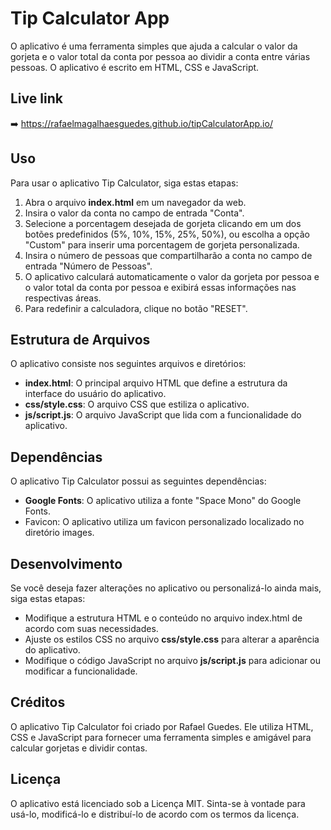 # Tip Calculator App

O aplicativo é uma ferramenta simples que ajuda a calcular o valor da gorjeta e o valor total da conta por pessoa ao dividir a conta entre várias pessoas. O aplicativo é escrito em HTML, CSS e JavaScript.

## Live link

➡️ https://rafaelmagalhaesguedes.github.io/tipCalculatorApp.io/

## Uso

Para usar o aplicativo Tip Calculator, siga estas etapas:

1. Abra o arquivo **index.html** em um navegador da web.
2. Insira o valor da conta no campo de entrada "Conta".
3. Selecione a porcentagem desejada de gorjeta clicando em um dos botões predefinidos (5%, 10%, 15%, 25%, 50%), ou escolha a opção "Custom" para inserir uma porcentagem de gorjeta personalizada.
4. Insira o número de pessoas que compartilharão a conta no campo de entrada "Número de Pessoas".
5. O aplicativo calculará automaticamente o valor da gorjeta por pessoa e o valor total da conta por pessoa e exibirá essas informações nas respectivas áreas.
6. Para redefinir a calculadora, clique no botão "RESET".

## Estrutura de Arquivos

O aplicativo consiste nos seguintes arquivos e diretórios:

- **index.html**: O principal arquivo HTML que define a estrutura da interface do usuário do aplicativo.
- **css/style.css**: O arquivo CSS que estiliza o aplicativo.
- **js/script.js**: O arquivo JavaScript que lida com a funcionalidade do aplicativo.

## Dependências

O aplicativo Tip Calculator possui as seguintes dependências:

- **Google Fonts**: O aplicativo utiliza a fonte "Space Mono" do Google Fonts.
- Favicon: O aplicativo utiliza um favicon personalizado localizado no diretório images.

## Desenvolvimento

Se você deseja fazer alterações no aplicativo ou personalizá-lo ainda mais, siga estas etapas:

- Modifique a estrutura HTML e o conteúdo no arquivo index.html de acordo com suas necessidades.
- Ajuste os estilos CSS no arquivo **css/style.css** para alterar a aparência do aplicativo.
- Modifique o código JavaScript no arquivo **js/script.js** para adicionar ou modificar a funcionalidade.

## Créditos

O aplicativo Tip Calculator foi criado por Rafael Guedes. Ele utiliza HTML, CSS e JavaScript para fornecer uma ferramenta simples e amigável para calcular gorjetas e dividir contas.

## Licença

O aplicativo está licenciado sob a Licença MIT. Sinta-se à vontade para usá-lo, modificá-lo e distribuí-lo de acordo com os termos da licença.
